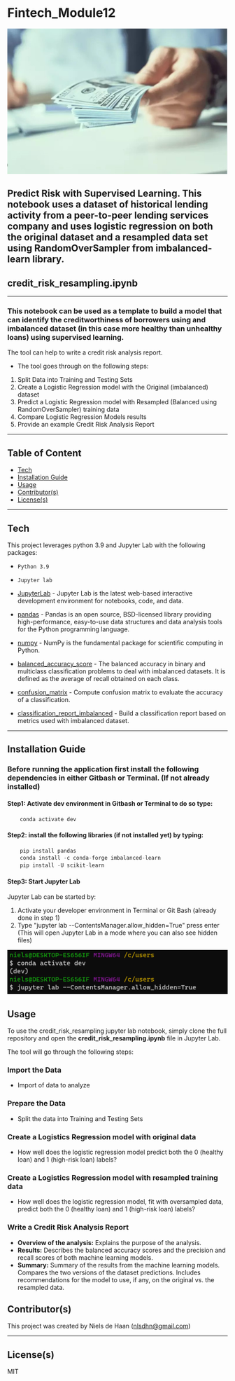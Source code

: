 # Fintech_Module12

![credit_risk_loans.jpg](https://github.com/nielsdehaan1977/Fintech_Module12/blob/main/Images/credit_risk_loans.jpg)

## Predict Risk with Supervised Learning. This notebook uses a dataset of historical lending activity from a peer-to-peer lending services company and uses logistic regression on both the original dataset and a resampled data set using RandomOverSampler from imbalanced-learn library. 

## credit_risk_resampling.ipynb
---

### This notebook can be used as a template to build a model that can identify the creditworthiness of borrowers using and imbalanced dataset (in this case more healthy than unhealthy loans) using supervised learning. 

The tool can help to write a credit risk analysis report.  
* The tool goes through on the following steps: 
1. Split Data into Training and Testing Sets
2. Create a Logistic Regression model with the Original (imbalanced) dataset
3. Predict a Logistic Regression model with Resampled (Balanced using RandomOverSampler) training data 
4. Compare Logistic Regression Models results
5. Provide an example Credit Risk Analysis Report

---
## Table of Content

- [Tech](#technologies)
- [Installation Guide](#installation-guide)
- [Usage](#usage)
- [Contributor(s)](#contributor(s))
- [License(s)](#license(s))

---
## Tech

This project leverages python 3.9 and Jupyter Lab with the following packages:

* `Python 3.9`
* `Jupyter lab`

* [JupyterLab](https://jupyter.org/) - Jupyter Lab is the latest web-based interactive development environment for notebooks, code, and data.

* [pandas](https://pandas.pydata.org/pandas-docs/stable/index.html) - Pandas is an open source, BSD-licensed library providing high-performance, easy-to-use data structures and data analysis tools for the Python programming language.

* [numpy](https://numpy.org/doc/stable/index.html) - NumPy is the fundamental package for scientific computing in Python.

* [balanced_accuracy_score](https://scikit-learn.org/stable/modules/generated/sklearn.metrics.balanced_accuracy_score.html) - The balanced accuracy in binary and multiclass classification problems to deal with imbalanced datasets. It is defined as the average of recall obtained on each class.

* [confusion_matrix](https://scikit-learn.org/stable/modules/generated/sklearn.metrics.confusion_matrix.html) - Compute confusion matrix to evaluate the accuracy of a classification.

* [classification_report_imbalanced](https://imbalanced-learn.org/dev/references/generated/imblearn.metrics.classification_report_imbalanced.html) - Build a classification report based on metrics used with imbalanced dataset.

---

## Installation Guide

### Before running the application first install the following dependencies in either Gitbash or Terminal. (If not already installed)

#### Step1: Activate dev environment in Gitbash or Terminal to do so type:
```python
    conda activate dev
```
#### Step2: install the following libraries (if not installed yet) by typing:
```python
    pip install pandas
    conda install -c conda-forge imbalanced-learn
    pip install -U scikit-learn
```
#### Step3: Start Jupyter Lab
Jupyter Lab can be started by:
1. Activate your developer environment in Terminal or Git Bash (already done in step 1)
2. Type "jupyter lab --ContentsManager.allow_hidden=True" press enter (This will open Jupyter Lab in a mode where you can also see hidden files)

![JupyterLab](https://github.com/nielsdehaan1977/Fintech_Module12/blob/main/Images/JupyterLab.PNG)


## Usage

To use the credit_risk_resampling jupyter lab notebook, simply clone the full repository and open the **credit_risk_resampling.ipynb** file in Jupyter Lab. 

The tool will go through the following steps:

### Import the Data
* Import of data to analyze

### Prepare the Data
* Split the data into Training and Testing Sets

### Create a Logistics Regression model with original data
* How well does the logistic regression model predict both the 0 (healthy loan) and 1 (high-risk loan) labels?

### Create a Logistics Regression model with resampled training data
* How well does the logistic regression model, fit with oversampled data, predict both the 0 (healthy loan) and 1 (high-risk loan) labels?

### Write a Credit Risk Analysis Report
* **Overview of the analysis:** Explains the purpose of the analysis.
* **Results:** Describes the balanced accuracy scores and the precision and recall scores of both machine learning models.
* **Summary:** Summary of the results from the machine learning models. Compares the two versions of the dataset predictions. Includes recommendations for the model to use, if any, on the original vs. the resampled data.


## Contributor(s)

This project was created by Niels de Haan (nlsdhn@gmail.com)

---

## License(s)

MIT

